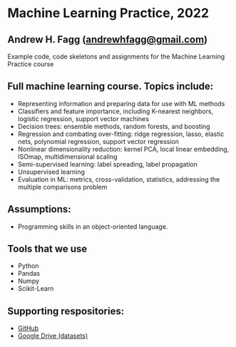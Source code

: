 # Machine Learning Practice, 2022
## Andrew H. Fagg (andrewhfagg@gmail.com)

Example code, code skeletons and assignments for the Machine Learning Practice course 

## Full machine learning course.  Topics include:
- Representing information and preparing data for use with ML methods
- Classifiers and feature importance, including K-nearest neighbors, logistic regression, support vector machines
- Decision trees: ensemble methods, random forests, and boosting
- Regression and combating over-fitting: ridge regression,  lasso, elastic nets, polynomial regression, support vector regression
- Nonlinear dimensionality reduction: kernel PCA, local linear embedding, ISOmap, multidimensional scaling
- Semi-supervised learning: label spreading, label propagation
- Unsupervised learning
- Evaluation in ML: metrics, cross-validation, statistics, addressing the multiple comparisons problem 

## Assumptions:
- Programming skills in an object-oriented language.

## Tools that we use
- Python
- Pandas
- Numpy
- Scikit-Learn

## Supporting respositories:
- [GitHub](https://github.com/Symbiotic-Computing-Laboratory/mlp_2022)
- [Google Drive (datasets)](https://drive.google.com/drive/folders/1dmRTQ1zHksE6e7oYHfmOwCRAvxaVaUCt?usp=sharing)


